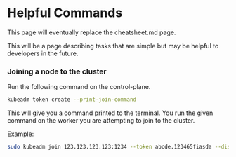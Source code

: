 # Helpful Commands

This page will eventually replace the cheatsheet.md page.

This will be a page describing tasks that are simple but may be helpful to developers in the future.

### Joining a node to the cluster

Run the following command on the control-plane.

```bash
kubeadm token create --print-join-command
```

This will give you a command printed to the terminal. You run the given command on the worker you are attempting to join to the cluster.

Example:

```bash
sudo kubeadm join 123.123.123.123:1234 --token abcde.123465fiasda --discovery-token-ca-cert-hash sha256:1234...abcdef
```